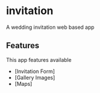 # invitation

A wedding invitation web based app

## Features
This app features available

- [Invitation Form]
- [Gallery Images]
- [Maps]

